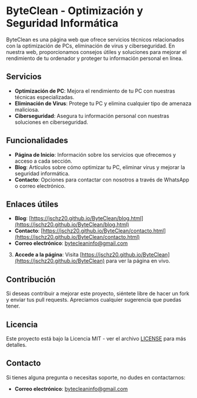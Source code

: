 # ByteClean - Optimización y Seguridad Informática

ByteClean es una página web que ofrece servicios técnicos relacionados con la optimización de PCs, eliminación de virus y ciberseguridad. En nuestra web, proporcionamos consejos útiles y soluciones para mejorar el rendimiento de tu ordenador y proteger tu información personal en línea.

## Servicios

- **Optimización de PC**: Mejora el rendimiento de tu PC con nuestras técnicas especializadas.
- **Eliminación de Virus**: Protege tu PC y elimina cualquier tipo de amenaza maliciosa.
- **Ciberseguridad**: Asegura tu información personal con nuestras soluciones en ciberseguridad.

## Funcionalidades

- **Página de Inicio**: Información sobre los servicios que ofrecemos y acceso a cada sección.
- **Blog**: Artículos sobre cómo optimizar tu PC, eliminar virus y mejorar la seguridad informática.
- **Contacto**: Opciones para contactar con nosotros a través de WhatsApp o correo electrónico.

## Enlaces útiles

- **Blog**: [https://jschz20.github.io/ByteClean/blog.html](https://jschz20.github.io/ByteClean/blog.html)
- **Contacto**: [https://jschz20.github.io/ByteClean/contacto.html](https://jschz20.github.io/ByteClean/contacto.html)
- **Correo electrónico**: [bytecleaninfo@gmail.com](mailto:bytecleaninfo@gmail.com)

3. **Accede a la página**:
   Visita [https://jschz20.github.io/ByteClean](https://jschz20.github.io/ByteClean) para ver la página en vivo.

## Contribución

Si deseas contribuir a mejorar este proyecto, siéntete libre de hacer un fork y enviar tus pull requests. Apreciamos cualquier sugerencia que puedas tener.

## Licencia

Este proyecto está bajo la Licencia MIT - ver el archivo [LICENSE](LICENSE) para más detalles.

## Contacto

Si tienes alguna pregunta o necesitas soporte, no dudes en contactarnos:

- **Correo electrónico**: [bytecleaninfo@gmail.com](mailto:bytecleaninfo@gmail.com)
